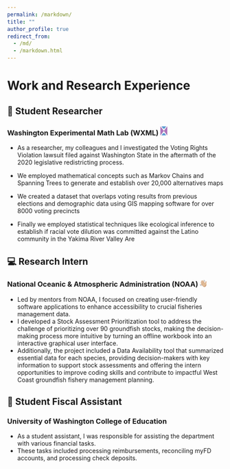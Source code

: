 ```yaml
---
permalink: /markdown/
title: ""
author_profile: true
redirect_from: 
  - /md/
  - /markdown.html
---
```


# Work and Research Experience

## 🔎 Student Researcher 
### Washington Experimental Math Lab (WXML) <img src="wxml.png" style="max-width: 1em; height: auto;" />
  - As a researcher, my colleagues and I investigated the Voting Rights Violation lawsuit filed against Washington State in the aftermath of the 2020 legislative redistricting process.

  - We employed mathematical concepts such as Markov Chains and Spanning Trees to generate and establish over 20,000 alternatives maps

  - We created a dataset that overlaps voting results from previous elections and demographic data using GIS mapping software for over 8000 voting precincts

  - Finally we employed statistical techniques like ecological inference to establish if racial vote dilution was committed against the Latino community in the Yakima River Valley Are

## 💻 Research Intern
### National Oceanic & Atmospheric Administration (NOAA) <img src="image-1.png" style="max-width: 1em; height: auto;" />
  - Led by mentors from NOAA, I focused on creating user-friendly software applications to enhance accessibility to crucial fisheries management data. 
  - I developed a Stock Assessment Prioritization tool to address the challenge of prioritizing over 90 groundfish stocks, making the decision-making process more   intuitive by turning an offline workbook into an interactive graphical user interface. 
  - Additionally, the project included a Data Availability tool that summarized essential data for each species, providing decision-makers with key information to support stock assessments and offering the intern opportunities to improve coding skills and contribute to impactful West Coast groundfish fishery management planning.

## 📁 Student Fiscal Assistant 
### University of Washington College of Education 
  - As a student assistant, I was responsible for assisting the department with various financial tasks.
  - These tasks included processing reimbursements, reconciling myFD accounts, and processing check deposits.